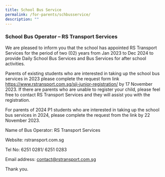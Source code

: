 ```yaml
---
title: School Bus Service
permalink: /for-parents/schbusservice/
description: ""
---
```

### School Bus Operator – RS Transport Services

We are pleased to inform you that the school has appointed RS Transport Services for the period of two (02) years from Jan 2023 to Dec 2024 to provide Daily School Bus Services and Bus Services for after school activities.

Parents of existing students who are interested in taking up the school bus services in 2023 please complete the request form link https://www.rstransport.com.sg/sji-junior-registration/ by 17 November 2023. If there are parents who are unable to register your child, please feel free to contact RS Transport Services and they will assist you with the registration.

For parents of 2024 P1 students who are interested in taking up the school bus services in 2024, please complete the request from the link by 22 November 2023.

Name of Bus Operator: RS Transport Services

Website: rstransport.com.sg

Tel No: 6251 0281/ 6251 0283

Email address: contact@rstransport.com.sg

Thank you.